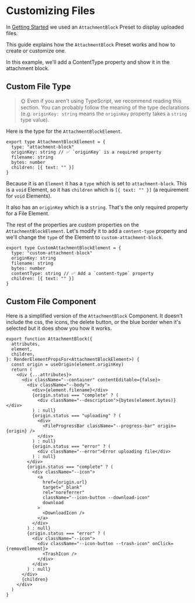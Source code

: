 # Customizing Files

In [Getting Started](./01-getting-started.md) we used an `AttachmentBlock` Preset to display uploaded files.

This guide explains how the `AttachmentBlock` Preset works and how to create or customize one.

In this example, we'll add a ContentType property and show it in the attachment block.

## Custom File Type

> 🌞 Even if you aren't using TypeScript, we recommend reading this section. You can probably follow the meaning of the type declarations (e.g. `originKey: string` means the `originKey` property takes a `string` type value).

Here is the type for the `AttachmentBlockElement`.

```tsx
export type AttachmentBlockElement = {
  type: "attachment-block"
  originKey: string // ✅ `originKey` is a required property
  filename: string
  bytes: number
  children: [{ text: "" }]
}
```

Because it is an `Element` it has a `type` which is set to `attachment-block`. This is a `void` Element, so it has `children` which is `[{ text: "" }]` (a requirement for `void` Elements).

It also has an `originKey` which is a `string`. That's the only required property for a File Element.

The rest of the properties are custom properties on the `AttachmentBlockElement`. Let's modify it to add a `content-type` property and we'll change the `type` of the Element to `custom-attachment-block`.

```tsx
export type CustomAttachmentBlockElement = {
  type: "custom-attachment-block"
  originKey: string
  filename: string
  bytes: number
  contentType: string // ✅ Add a `content-type` property
  children: [{ text: "" }]
}
```

## Custom File Component

Here is a simplified version of the `AttachmentBlock` Component. It doesn't include the css, the icons, the delete button, or the blue border when it's selected but it does show you how it works.

```tsx
export function AttachmentBlock({
  attributes,
  element,
  children,
}: RenderElementPropsFor<AttachmentBlockElement>) {
  const origin = useOrigin(element.originKey)
  return (
    <div {...attributes}>
      <div className="--container" contentEditable={false}>
        <div className="--body">
          <div>{element.filename}</div>
          {origin.status === "complete" ? (
            <div className="--description">{bytes(element.bytes)}</div>
          ) : null}
          {origin.status === "uploading" ? (
            <div>
              <FileProgressBar className="--progress-bar" origin={origin} />
            </div>
          ) : null}
          {origin.status === "error" ? (
            <div className="--error">Error uploading file</div>
          ) : null}
        </div>
        {origin.status === "complete" ? (
          <div className="--icon">
            <a
              href={origin.url}
              target="_blank"
              rel="noreferrer"
              className="--icon-button --download-icon"
              download
            >
              <DownloadIcon />
            </a>
          </div>
        ) : null}
        {origin.status === "error" ? (
          <div className="--icon">
            <div className="--icon-button --trash-icon" onClick={removeElement}>
              <TrashIcon />
            </div>
          </div>
        ) : null}
      </div>
      {children}
    </div>
  )
}
```
